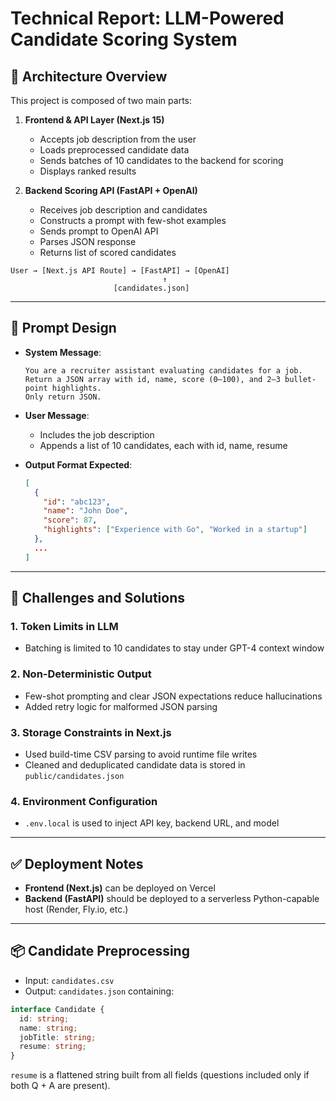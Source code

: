 # Technical Report: LLM-Powered Candidate Scoring System

## 🧭 Architecture Overview

This project is composed of two main parts:

1. **Frontend & API Layer (Next.js 15)**

   * Accepts job description from the user
   * Loads preprocessed candidate data
   * Sends batches of 10 candidates to the backend for scoring
   * Displays ranked results

2. **Backend Scoring API (FastAPI + OpenAI)**

   * Receives job description and candidates
   * Constructs a prompt with few-shot examples
   * Sends prompt to OpenAI API
   * Parses JSON response
   * Returns list of scored candidates

```
User → [Next.js API Route] → [FastAPI] → [OpenAI]
                                  ↑
                       [candidates.json]
```

---

## 📐 Prompt Design

* **System Message**:

  ```
  You are a recruiter assistant evaluating candidates for a job.
  Return a JSON array with id, name, score (0–100), and 2–3 bullet-point highlights.
  Only return JSON.
  ```

* **User Message**:

  * Includes the job description
  * Appends a list of 10 candidates, each with id, name, resume

* **Output Format Expected**:

  ```json
  [
    {
      "id": "abc123",
      "name": "John Doe",
      "score": 87,
      "highlights": ["Experience with Go", "Worked in a startup"]
    },
    ...
  ]
  ```

---

## 🔧 Challenges and Solutions

### 1. **Token Limits in LLM**

* Batching is limited to 10 candidates to stay under GPT-4 context window

### 2. **Non-Deterministic Output**

* Few-shot prompting and clear JSON expectations reduce hallucinations
* Added retry logic for malformed JSON parsing

### 3. **Storage Constraints in Next.js**

* Used build-time CSV parsing to avoid runtime file writes
* Cleaned and deduplicated candidate data is stored in `public/candidates.json`

### 4. **Environment Configuration**

* `.env.local` is used to inject API key, backend URL, and model

---

## ✅ Deployment Notes

* **Frontend (Next.js)** can be deployed on Vercel
* **Backend (FastAPI)** should be deployed to a serverless Python-capable host (Render, Fly.io, etc.)

---

## 📦 Candidate Preprocessing

* Input: `candidates.csv`
* Output: `candidates.json` containing:

```ts
interface Candidate {
  id: string;
  name: string;
  jobTitle: string;
  resume: string;
}
```

`resume` is a flattened string built from all fields (questions included only if both Q + A are present).

